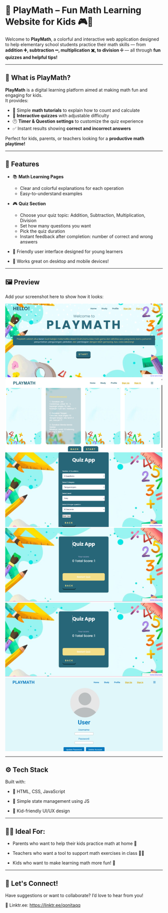 # 🔢 PlayMath – Fun Math Learning Website for Kids 🎮👶

Welcome to **PlayMath**, a colorful and interactive web application designed to help elementary school students practice their math skills — from **addition ➕, subtraction ➖, multiplication ✖️, to division ➗** — all through **fun quizzes and helpful tips!**

---

## 🎯 What is PlayMath?

**PlayMath** is a digital learning platform aimed at making math fun and engaging for kids.  
It provides:

- 📘 Simple **math tutorials** to explain how to count and calculate  
- 🧠 **Interactive quizzes** with adjustable difficulty  
- 🕐 **Timer & Question settings** to customize the quiz experience  
- ✅ Instant results showing **correct and incorrect answers**

Perfect for kids, parents, or teachers looking for a **productive math playtime!**

---

## 🧩 Features

- 📚 **Math Learning Pages**  
  - Clear and colorful explanations for each operation  
  - Easy-to-understand examples  

- 🎮 **Quiz Section**  
  - Choose your quiz topic: Addition, Subtraction, Multiplication, Division  
  - Set how many questions you want  
  - Pick the quiz duration  
  - Instant feedback after completion: number of correct and wrong answers

- 🧒 Friendly user interface designed for young learners  
- 📱 Works great on desktop and mobile devices!

---

## 🖼️ Preview

Add your screenshot here to show how it looks:

![PlayMath Preview](home-playmath.png)
![PlayMath Preview](study-playmath.png)
![PlayMath Preview](quiz-chose-playmath.png)
![PlayMath Preview](quiz-result-playmath.png)
![PlayMath Preview](quiz-result-playmath.png)
![PlayMath Preview](profile-playmath.png)

---

## ⚙️ Tech Stack
Built with:

- 🧱 HTML, CSS, JavaScript

- 🧩 Simple state management using JS

- 🎨 Kid-friendly UI/UX design

---

## 👨‍🏫 Ideal For:
- Parents who want to help their kids practice math at home 🏡

- Teachers who want a tool to support math exercises in class 🧑‍🏫

- Kids who want to make learning math more fun! 🎉

---

## 🤝 Let's Connect!
Have suggestions or want to collaborate? I’d love to hear from you!

💌 Linktr.ee: https://linktr.ee/qonitaqq






